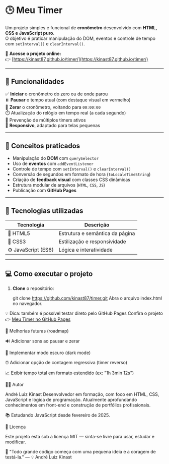 # 🕒 Meu Timer

Um projeto simples e funcional de **cronômetro** desenvolvido com **HTML, CSS e JavaScript puro**.  
O objetivo é praticar manipulação do DOM, eventos e controle de tempo com `setInterval()` e `clearInterval()`.

🔗 **Acesse o projeto online:**  
👉 [https://kinast87.github.io/timer/](https://kinast87.github.io/timer/)

---

## 🚀 Funcionalidades

✅ **Iniciar** o cronômetro do zero ou de onde parou  
⏸️ **Pausar** o tempo atual (com destaque visual em vermelho)  
🔁 **Zerar** o cronômetro, voltando para `00:00:00`  
⏱️ Atualização do relógio em tempo real (a cada segundo)  
🧹 Prevenção de múltiplos timers ativos  
📱 **Responsivo**, adaptado para telas pequenas

---

## 🧠 Conceitos praticados

- Manipulação do **DOM** com `querySelector`  
- Uso de **eventos** com `addEventListener`  
- Controle de tempo com `setInterval()` e `clearInterval()`  
- Conversão de segundos em formato de hora (`toLocaleTimeString`)  
- Criação de **feedback visual** com classes CSS dinâmicas  
- Estrutura modular de arquivos (`HTML`, `CSS`, `JS`)  
- Publicação com **GitHub Pages**

---

## 🧩 Tecnologias utilizadas

| Tecnologia | Descrição |
|-------------|------------|
| 🧱 HTML5 | Estrutura e semântica da página |
| 🎨 CSS3 | Estilização e responsividade |
| ⚙️ JavaScript (ES6) | Lógica e interatividade |

---

## 💻 Como executar o projeto

1. **Clone** o repositório:

   git clone https://github.com/kinast87/timer.git
  Abra o arquivo index.html no navegador.

💡 Dica: também é possível testar direto pelo GitHub Pages Confira o projeto 👉 [Meu Timer no GitHub Pages](https://kinast87.github.io/timer/)




🎯 Melhorias futuras (roadmap)

🔊 Adicionar sons ao pausar e zerar

🌙 Implementar modo escuro (dark mode)

⏰ Adicionar opção de contagem regressiva (timer reverso)

📈 Exibir tempo total em formato estendido (ex: "1h 3min 12s")

👨‍💻 Autor

André Luiz Kinast
Desenvolvedor em formação, com foco em HTML, CSS, JavaScript e lógica de programação.
Atualmente aprofundando conhecimentos em front-end e construção de portfólios profissionais.

📚 Estudando JavaScript desde fevereiro de 2025.


🏁 Licença

Este projeto está sob a licença MIT — sinta-se livre para usar, estudar e modificar.

💬 "Todo grande código começa com uma pequena ideia e a coragem de testá-la."
— 💡 André Luiz Kinast
